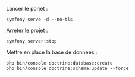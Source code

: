 Lancer le porjet :
```
symfony serve -d --no-tls
```

Arreter le projet :
```
symfony server:stop
```

Mettre en place la base de données :
```
php bin/console doctrine:database:create
php bin/console doctrine:schema:update --force
```